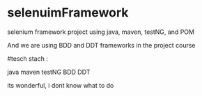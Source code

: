 # selenuimFramework
selenium framework project using java, maven, testNG, and POM

And we are using BDD and DDT frameworks in the project course


#tesch stach :

java
maven
testNG
BDD
DDT 


its wonderful, i dont know what to do
